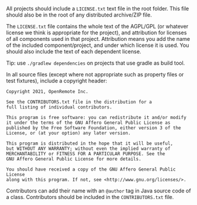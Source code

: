 All projects should include a `LICENSE.txt` text file in the root folder. This file should also be in the root of any distributed archive/ZIP file.

The `LICENSE.txt` file contains the whole text of the AGPL/GPL (or whatever license we think is appropriate for the project), and attribution for licenses of all components used in that project. Attribution means you add the name of the included component/project, and under which license it is used. You should also include the text of each dependent license.

Tip: use `./gradlew dependencies` on projects that use gradle as build tool.

In all source files (except where not appropriate such as property files or test fixtures), include a copyright header:

```
Copyright 2021, OpenRemote Inc.

See the CONTRIBUTORS.txt file in the distribution for a
full listing of individual contributors.

This program is free software: you can redistribute it and/or modify
it under the terms of the GNU Affero General Public License as
published by the Free Software Foundation, either version 3 of the
License, or (at your option) any later version.

This program is distributed in the hope that it will be useful,
but WITHOUT ANY WARRANTY; without even the implied warranty of
MERCHANTABILITY or FITNESS FOR A PARTICULAR PURPOSE. See the
GNU Affero General Public License for more details.

You should have received a copy of the GNU Affero General Public License
along with this program. If not, see <http://www.gnu.org/licenses/>.
```

Contributors can add their name with an `@author` tag in Java source code of a class. Contributors should be included in the `CONTRIBUTORS.txt` file.
